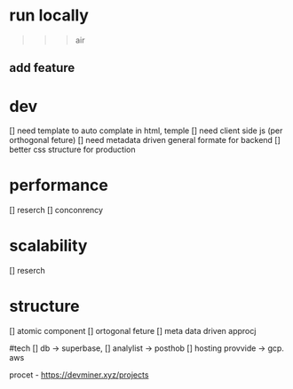 # run locally
>>> air

## add feature 
# dev 
 [] need template to auto complate in html, temple
 [] need client side js (per orthogonal feture)
 [] need metadata driven general formate for backend
 [] better css structure for production
 
# performance
[] reserch
[] conconrency

# scalability
[] reserch

# structure
[] atomic component
[] ortogonal feture
[] meta data driven approcj

#tech
[] db -> superbase, 
[] analylist -> posthob
[] hosting provvide -> gcp. aws


procet - https://devminer.xyz/projects